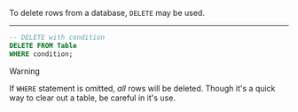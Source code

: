 
To delete rows from a database, `DELETE` may be used.

---
```SQL
-- DELETE with condition
DELETE FROM Table
WHERE condition;
```

>[!WARNING]
>If `WHERE` statement is omitted, *all* rows will be deleted. Though it's a quick way to clear out a table, be careful  in it's use. 

